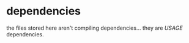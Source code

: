 # dependencies

the files stored here aren't compiling dependencies...
they are *USAGE* dependencies.